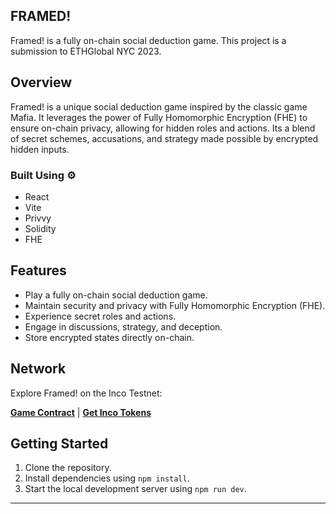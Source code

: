 ## FRAMED!

Framed! is a fully on-chain social deduction game. 
This project is a submission to ETHGlobal NYC 2023.

## Overview

Framed! is a unique social deduction game inspired by the classic game Mafia. It leverages the power of Fully Homomorphic Encryption (FHE) to ensure on-chain privacy, allowing for hidden roles and actions. Its a blend of secret schemes, accusations, and strategy made possible by encrypted hidden inputs.

### Built Using ⚙️

- React
- Vite
- Privvy
- Solidity
- FHE

## Features

- Play a fully on-chain social deduction game.
- Maintain security and privacy with Fully Homomorphic Encryption (FHE).
- Experience secret roles and actions.
- Engage in discussions, strategy, and deception.
- Store encrypted states directly on-chain.

## Network

Explore Framed! on the Inco Testnet:

[**Game Contract**](https://explorer.inco.network/address/0xa3761B532C563857704B1824fB75421c8B86EF1D) | [**Get Inco Tokens**](https://faucetdev.inco.network/)

## Getting Started

1. Clone the repository.
2. Install dependencies using `npm install`.
3. Start the local development server using `npm run dev`.


---
